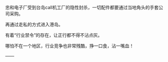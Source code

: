 忠和电子厂受到台岛call机工厂的隐性封杀，一切配件都要通过当地角头的手套公司采购。

再通过走私的方式进入港岛。

有着“行业禁令”的存在，让正行都不得不沾点灰。

哪怕不在一个地区，行业竞争也非常残酷，挣一口食，沾一嘴血！

——

